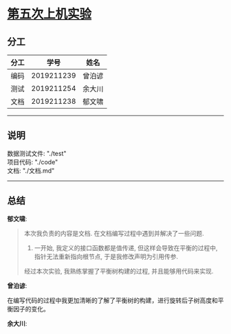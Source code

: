 # [第五次上机实验](https://github.com/Autumnal-Joy/assignments-on-computer/tree/assignment5)

## 分工

| 分工 |    学号    |  姓名  |
| :--: | :--------: | :----: |
| 编码 | 2019211239 | 曾泊谚 |
| 测试 | 2019211254 | 余大川 |
| 文档 | 2019211238 | 郁文啸 |

<hr>

## 说明

数据测试文件: "./test"<br>
项目代码: "./code"<br>
文档: "./文档.md"<br>

<hr>

## 总结

**郁文啸**:

> 本次我负责的内容是文档. 在文档编写过程中遇到并解决了一些问题.
>
> 1. 一开始, 我定义的接口函数都是值传递, 但这样会导致在平衡的过程中, 指针无法重新指向根节点, 于是我修改声明为引用传参.
>
> 经过本次实验, 我熟练掌握了平衡树构建的过程, 并且能够用代码来实现.

**曾泊谚**:

在编写代码的过程中我更加清晰的了解了平衡树的构建，进行旋转后子树高度和平衡因子的变化。

**余大川**:
